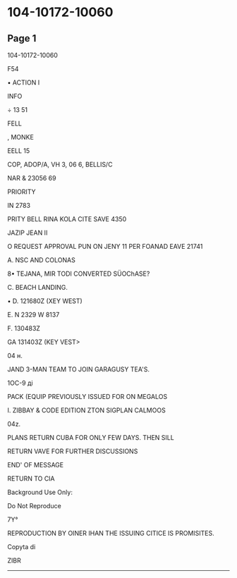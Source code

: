# 104-10172-10060

## Page 1

104-10172-10060

F54

• ACTION I

INFO

÷ 13 51

FELL

, MONKE

EELL 15

COP, ADOP/A, VH 3, 06 6, BELLIS/C

NAR & 23056 69

PRIORITY

IN 2783

PRITY BELL RINA KOLA CITE SAVE 4350

JAZIP JEAN II

O REQUEST APPROVAL PUN ON JENY 11 PER FOANAD EAVE 21741

A. NSC AND COLONAS

8• TEJANA, MIR TODI CONVERTED SÜOChASE?

C. BEACH LANDING.

• D. 121680Z (XEY WEST)

E. N 2329 W 8137

F. 130483Z

GA 131403Z (KEY VEST>

04 н.

JAND 3-MAN TEAM TO JOIN GARAGUSY TEA'S.

1ОC-9 ді

PACK (EQUIP PREVIOUSLY ISSUED FOR ON MEGALOS

I. ZIBBAY & CODE EDITION ZTON SIGPLAN CALMOOS

04z.

PLANS RETURN CUBA FOR ONLY FEW DAYS. THEN SILL

RETURN VAVE FOR FURTHER DISCUSSIONS

END' OF MESSAGE

RETURN TO CIA

Background Use Only:

Do Not Reproduce

7Y°

REPRODUCTION BY OINER IHAN THE ISSUING CITICE IS PROMISITES.

Copyta di

ZIBR

---

